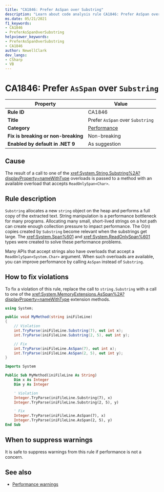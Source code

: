 ```yaml
---
title: "CA1846: Prefer AsSpan over Substring"
description: "Learn about code analysis rule CA1846: Prefer AsSpan over Substring"
ms.date: 05/21/2021
f1_keywords:
- CA1846
- PreferAsSpanOverSubstring
helpviewer_keywords:
- PreferAsSpanOverSubstring
- CA1846
author: NewellClark
dev_langs:
- CSharp
- VB
---
```

# CA1846: Prefer `AsSpan` over `Substring`

| Property                            | Value                                  |
|-------------------------------------|----------------------------------------|
| **Rule ID**                         | CA1846                                 |
| **Title**                           | Prefer `AsSpan` over `Substring`       |
| **Category**                        | [Performance](performance-warnings.md) |
| **Fix is breaking or non-breaking** | Non-breaking                           |
| **Enabled by default in .NET 9**    | As suggestion                          |

## Cause

The result of a call to one of the <xref:System.String.Substring%2A?displayProperty=nameWithType> overloads is passed to a method with an available overload that accepts `ReadOnlySpan<Char>`.

## Rule description

`Substring` allocates a new `string` object on the heap and performs a full copy of the extracted text. String manipulation is a performance bottleneck for many programs. Allocating many small, short-lived strings on a hot path can create enough collection pressure to impact performance. The O(n) copies created by `Substring` become relevant when the substrings get large. The <xref:System.Span%601> and <xref:System.ReadOnlySpan%601> types were created to solve these performance problems.

Many APIs that accept strings also have overloads that accept a `ReadOnlySpan<System.Char>` argument. When such overloads are available, you can improve performance by calling `AsSpan` instead of `Substring`.

## How to fix violations

To fix a violation of this rule, replace the call to `string.Substring` with a call to one of the <xref:System.MemoryExtensions.AsSpan%2A?displayProperty=nameWithType> extension methods.

```csharp
using System;

public void MyMethod(string iniFileLine)
{
    // Violation
    int.TryParse(iniFileLine.Substring(7), out int x);
    int.TryParse(iniFileLine.Substring(2, 5), out int y);

    // Fix
    int.TryParse(iniFileLine.AsSpan(7), out int x);
    int.TryParse(iniFileLine.AsSpan(2, 5), out int y);
}
```

```vb
Imports System

Public Sub MyMethod(iniFileLine As String)
    Dim x As Integer
    Dim y As Integer

    ' Violation
    Integer.TryParse(iniFileLine.Substring(7), x)
    Integer.TryParse(iniFileLine.Substring(2, 5), y)

    ' Fix
    Integer.TryParse(iniFileLine.AsSpan(7), x)
    Integer.TryParse(iniFileLine.AsSpan(2, 5), y)
End Sub
```

## When to suppress warnings

It is safe to suppress warnings from this rule if performance is not a concern.

## See also

- [Performance warnings](performance-warnings.md)

